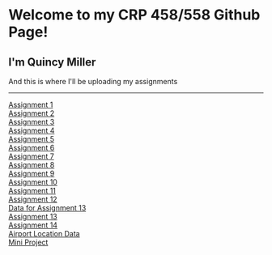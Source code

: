 # Welcome to my CRP 458/558 Github Page!
## I'm Quincy Miller
<p> And this is where I'll be uploading my assignments </p>
<hr>
<body>
  <a href="https://qmille.github.io/CRP-458/Assignment_1/index.html">Assignment 1</a>
  <br>
  <a href="https://qmille.github.io/CRP-458/Assignment 2/Q_index.html">Assignment 2</a>
  <br>
  <a href="https://qmille.github.io/CRP-458/Q3_index.html">Assignment 3</a>
  <br>
  <a href="https://qmille.github.io/CRP-458/New_index.html">Assignment 4</a>
  <br>
  <a href="https://qmille.github.io/CRP-458/Assignment_5/index_5.html">Assignment 5</a>
  <br>
  <a href="https://qmille.github.io/CRP-458/index_6.html">Assignment 6</a>
  <br>
  <a href="https://qmille.github.io/CRP-458/Assignment_7/index7.html">Assignment 7</a>
  <br>
  <a href="https://qmille.github.io/CRP-458/index8.html">Assignment 8</a>
  <br>
  <a href="https://qmille.github.io/CRP-458/index_9.html">Assignment 9</a>
  <br>
  <a href="https://qmille.github.io/CRP-458/index10.html">Assignment 10</a>
  <br>
  <a href="https://qmille.github.io/CRP-458/index_11.html">Assignment 11</a>
  <br>
  <a href="https://qmille.github.io/CRP-458/index_12.html">Assignment 12</a>
  <br>
  <a href= "https://qmille.github.io/CRP-458/Assignment_13/ok_quake_assign13.geojson">Data for Assignment 13<a/>
   <br>
   <a href= "https://qmille.github.io/CRP-458/Assignment_13/new_13index.html"> Assignment 13</a>
    <br>
    <a href= "https://qmille.github.io/CRP-458/index14.html"> Assignment 14</a>
    <br>
    <a href= "https://qmille.github.io/CRP-458/New_Airports.geojson"> Airport Location Data</a>
    <br>
    <a href= "https://qmille.github.io/CRP-458/Mini_Project_NEW/mini_proj_index_beta.html"> Mini Project</a>
  </body>


